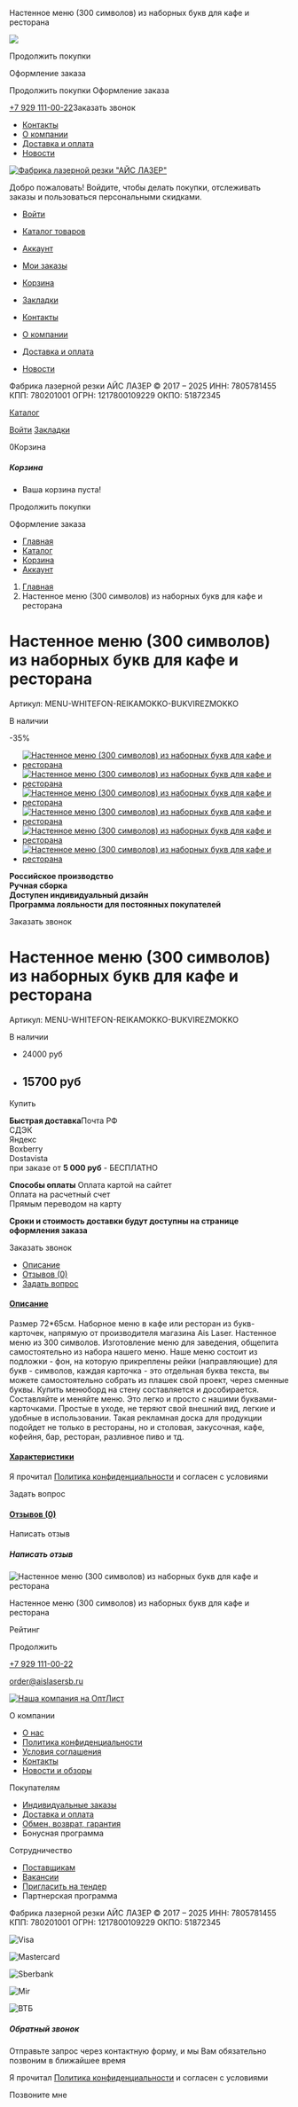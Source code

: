 Настенное меню (300 символов) из наборных букв для кафе и ресторана


































































































































































![](https://mc.yandex.ru/watch/96885340)



Продолжить покупки

Оформление заказа

Продолжить покупки
Оформление заказа

[+7 929 111-00-22](tel:+79291110022)Заказать звонок

* [Контакты](/contacts)
* [О компании](/okompanii)
* [Доставка и оплата](/dostavka)
* [Новости](/blog)

[![Фабрика лазерной резки "АЙС ЛАЗЕР"](https://aislaserspb.ru/image/catalog/logonew.png "Фабрика лазерной резки \"АЙС ЛАЗЕР\"")](https://aislaserspb.ru/)


Добро пожаловать!
Войдите, чтобы делать покупки, отслеживать заказы и пользоваться персональными скидками.

* [Войти](https://aislaserspb.ru/index.php?route=account/account)

* [Каталог товаров](https://aislaserspb.ru/category/)

* [Аккаунт](https://aislaserspb.ru/index.php?route=account/account)
* [Мои заказы](https://aislaserspb.ru/index.php?route=account/order)
* [Корзина](https://aislaserspb.ru/cart/)
* [Закладки](https://aislaserspb.ru/index.php?route=account/wishlist)

* [Контакты](/contacts)
* [О компании](/okompanii)
* [Доставка и оплата](/dostavka)
* [Новости](/blog)

Фабрика лазерной резки АЙС ЛАЗЕР © 2017 – 2025 ИНН: 7805781455 КПП: 780201001 ОГРН: 1217800109229 ОКПО: 51872345


[Каталог](https://aislaserspb.ru/category/)

[Войти](https://aislaserspb.ru/index.php?route=account/account)
[Закладки](https://aislaserspb.ru/index.php?route=account/wishlist)

0Корзина

##### Корзина

* Ваша корзина пуста!

Продолжить покупки

Оформление заказа

* [Главная](/)
* [Каталог](https://aislaserspb.ru/category/)
* [Корзина](#)
* [Аккаунт](https://aislaserspb.ru/index.php?route=account/account)

1. [Главная](https://aislaserspb.ru/)
2. Настенное меню (300 символов) из наборных букв для кафе и ресторана

Настенное меню (300 символов) из наборных букв для кафе и ресторана
===================================================================

Артикул: MENU-WHITEFON-REIKAMOKKO-BUKVIREZMOKKO

В наличии

-35%

* [![Настенное меню (300 символов) из наборных букв для кафе и ресторана](https://aislaserspb.ru/image/cache/catalog/api/5544_1714224124-500x500.jpg "Настенное меню (300 символов) из наборных букв для кафе и ресторана")](https://aislaserspb.ru/image/cache/catalog/api/5544_1714224124-550x550.jpg "Настенное меню (300 символов) из наборных букв для кафе и ресторана")
* [![Настенное меню (300 символов) из наборных букв для кафе и ресторана](https://aislaserspb.ru/image/cache/catalog/api/5544_17142239291-500x500.jpg "Настенное меню (300 символов) из наборных букв для кафе и ресторана")](https://aislaserspb.ru/image/cache/catalog/api/5544_17142239291-550x550.jpg "Настенное меню (300 символов) из наборных букв для кафе и ресторана")
* [![Настенное меню (300 символов) из наборных букв для кафе и ресторана](https://aislaserspb.ru/image/cache/catalog/api/5544_17142239292-500x500.jpg "Настенное меню (300 символов) из наборных букв для кафе и ресторана")](https://aislaserspb.ru/image/cache/catalog/api/5544_17142239292-550x550.jpg "Настенное меню (300 символов) из наборных букв для кафе и ресторана")
* [![Настенное меню (300 символов) из наборных букв для кафе и ресторана](https://aislaserspb.ru/image/cache/catalog/api/5544_17142239293-500x500.jpg "Настенное меню (300 символов) из наборных букв для кафе и ресторана")](https://aislaserspb.ru/image/cache/catalog/api/5544_17142239293-550x550.jpg "Настенное меню (300 символов) из наборных букв для кафе и ресторана")
* [![Настенное меню (300 символов) из наборных букв для кафе и ресторана](https://aislaserspb.ru/image/cache/catalog/api/5544_17142239294-500x500.jpg "Настенное меню (300 символов) из наборных букв для кафе и ресторана")](https://aislaserspb.ru/image/cache/catalog/api/5544_17142239294-550x550.jpg "Настенное меню (300 символов) из наборных букв для кафе и ресторана")
* [![Настенное меню (300 символов) из наборных букв для кафе и ресторана](https://aislaserspb.ru/image/cache/catalog/api/5544_17142239295-500x500.jpg "Настенное меню (300 символов) из наборных букв для кафе и ресторана")](https://aislaserspb.ru/image/cache/catalog/api/5544_17142239295-550x550.jpg "Настенное меню (300 символов) из наборных букв для кафе и ресторана")

**Российское производство  
Ручная сборка  
Доступен индивидуальный дизайн  
Программа лояльности для постоянных покупателей**

Заказать звонок

Настенное меню (300 символов) из наборных букв для кафе и ресторана
===================================================================

Артикул: MENU-WHITEFON-REIKAMOKKO-BUKVIREZMOKKO

В наличии

* 24000 руб
* 15700 руб
  ---------

Купить

**Быстрая доставка**Почта РФ  
СДЭК  
Яндекс  
Boxberry  
Dostavista  
при заказе от **5 000 руб** - БЕСПЛАТНО

**Способы оплаты**
Оплата картой на сайтет  
Оплата на расчетный счет  
Прямым переводом на карту

**Сроки и стоимость доставки будут доступны на странице оформления заказа**

Заказать звонок

* [Описание](#tab1)
* [Отзывов (0)](#tab3)
* [Задать вопрос](#tab777)

#### [Описание](#collapseOne)

Размер 72\*65см.
Наборное меню в кафе или ресторан из букв-карточек, напрямую от производителя магазина Ais Laser.
Настенное меню из 300 символов. Изготовление меню для заведения, общепита самостоятельно из набора нашего меню.
Наше меню состоит из подложки - фон, на которую прикреплены рейки (направляющие) для букв - символов, каждая карточка - это отдельная буква текста,
вы можете самостоятельно собрать из плашек свой проект, через сменные буквы. Купить менюборд на стену составляется и дособирается. Составляйте и меняйте меню. Это легко и просто с нашими буквами-карточками.
Простые в уходе, не теряют свой внешний вид, легкие и удобные в использовании. Такая рекламная доска для продукции подойдет не только в рестораны, но и столовая, закусочная, кафе, кофейня, бар, ресторан, разливное пиво и тд.

#### [Характеристики](#collapseTwo)

Я прочитал [Политика конфиденциальности](https://aislaserspb.ru/privacy) и согласен с условиями

Задать вопрос

#### [Отзывов (0)](#collapseThree)

Написать отзыв

##### Написать отзыв

![Настенное меню (300 символов) из наборных букв для кафе и ресторана](https://aislaserspb.ru/image/cache/catalog/api/5544_1714224124-500x500.jpg "Настенное меню (300 символов) из наборных букв для кафе и ресторана")

Настенное меню (300 символов) из наборных букв для кафе и ресторана

Рейтинг

Продолжить












[+7 929 111-00-22](tel:+79291110022)

[order@aislasersb.ru](mailto:order@aislasersb.ru)

  
[![Наша компания на ОптЛист](https://optlist.ru/static/img/export_bn/b_88_31.png)](https://optlist.ru/company/ais_laser)

О компании

* [О нас](https://aislaserspb.ru/okompanii)
* [Политика конфиденциальности](https://aislaserspb.ru/privacy)
* [Условия соглашения](https://aislaserspb.ru/terms)
* [Контакты](/contacts)
* [Новости и обзоры](https://aislaserspb.ru/blog)

Покупателям

* [Индивидуальные заказы](https://aislaserspb.ru/korporativnie)
* [Доставка и оплата](https://aislaserspb.ru/dostavka)
* [Обмен, возврат, гарантия](https://aislaserspb.ru/testvozvr)
* Бонусная программа

Сотрудничество

* [Поставщикам](https://aislaserspb.ru/index.php?route=information/information&information_id=12)
* [Вакансии](https://aislaserspb.ru/rabota)
* [Пригласить на тендер](https://aislaserspb.ru/index.php?route=information/information&information_id=13)
* Партнерская программа

Фабрика лазерной резки АЙС ЛАЗЕР © 2017 – 2025 ИНН: 7805781455 КПП: 780201001 ОГРН: 1217800109229 ОКПО: 51872345

![Visa](image/payment/1visa.svg)

![Mastercard](image/payment/2master.svg)

![Sberbank](image/payment/4sber.svg)

![Mir](image/payment/10mir.svg)

![ВТБ](image/payment/14wtb.svg)

##### Обратный звонок

Отправьте запрос через контактную форму, и мы Вам обязательно позвоним в ближайшее время

Я прочитал [Политика конфиденциальности](https://aislaserspb.ru/privacy/) и согласен с условиями

Позвоните мне